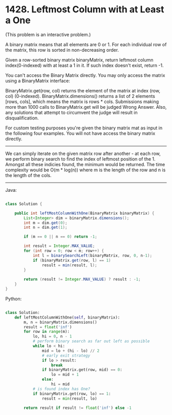 # 1428. Leftmost Column with at Least a One

(This problem is an interactive problem.)

A binary matrix means that all elements are 0 or 1. For each individual row of
the matrix, this row is sorted in non-decreasing order.

Given a row-sorted binary matrix binaryMatrix, return leftmost column
index(0-indexed) with at least a 1 in it. If such index doesn't exist, return
-1.

You can't access the Binary Matrix directly.  You may only access the matrix
using a BinaryMatrix interface:

BinaryMatrix.get(row, col) returns the element of the matrix at index (row,
col) (0-indexed).
BinaryMatrix.dimensions() returns a list of 2 elements [rows, cols], which
means the matrix is rows * cols.
Submissions making more than 1000 calls to BinaryMatrix.get will be judged
Wrong Answer.  Also, any solutions that attempt to circumvent the judge will
result in disqualification.

For custom testing purposes you're given the binary matrix mat as input in the
following four examples. You will not have access the binary matrix directly.

---

We can simply iterate on the given matrix row after another - at each row, we
perform binary search to find the index of leftmost position of the 1. Amongst
all these indicies found, the minimum would be returned. The time complexity
would be O(m * log(n)) where m is the length of the row and n is the length of
the cols.

---

Java:

```java

class Solution {

    public int leftMostColumnWithOne(BinaryMatrix binaryMatrix) {
        List<Integer> dim = binaryMatrix.dimensions();
        int m = dim.get(0);
        int n = dim.get(1);

        if (m == 0 || n == 0) return -1;

        int result = Integer.MAX_VALUE;
        for (int row = 0; row < m; row++) {
            int l = binarySearchLeft(binaryMatrix, row, 0, n-1);
            if (binaryMatrix.get(row, l) == 1)
                result = min(result, l);
        }
        
        return (result != Integer.MAX_VALUE) ? result : -1;
    }
}

```

Python:


```python

class Solution:
    def leftMostColumnWithOne(self, binaryMatrix):
        m, n = binaryMatrix.dimensions()
        result = float('inf')
        for row in range(m):
            lo, hi = 0, n - 1
            # perform binary search as far out left as possible
            while lo < hi:
                mid = lo + (hi - lo) // 2
                # early exit strategy
                if lo > result:
                    break
                if binaryMatrix.get(row, mid) == 0:
                    lo = mid + 1
                else:
                    hi = mid
            # is found index has One?
            if binaryMatrix.get(row, lo) == 1:
                result = min(result, lo)

        return result if result != float('inf') else -1
```
